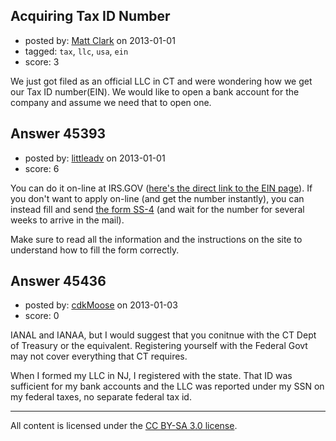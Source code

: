 ## Acquiring Tax ID Number

- posted by: [Matt Clark](https://stackexchange.com/users/-1/21590-matt-clark) on 2013-01-01
- tagged: `tax`, `llc`, `usa`, `ein`
- score: 3

We just got filed as an official LLC in CT and were wondering how we get our Tax ID number(EIN). We would like to open a bank account for the company and assume we need that to open one.


## Answer 45393

- posted by: [littleadv](https://stackexchange.com/users/-1/13808-littleadv) on 2013-01-01
- score: 6

<p>You can do it on-line at IRS.GOV (<a href="http://www.irs.gov/Businesses/Small-Businesses-&amp;-Self-Employed/Employer-ID-Numbers-%28EINs%29-">here's the direct link to the EIN page</a>). If you don't want to apply on-line (and get the number instantly), you can instead fill and send <a href="http://www.irs.gov/uac/Form-SS-4,-Application-for-Employer-Identification-Number-%28EIN%29">the form SS-4</a> (and wait for the number for several weeks to arrive in the mail).</p>

<p>Make sure to read all the information and the instructions on the site to understand how to fill the form correctly.</p>



## Answer 45436

- posted by: [cdkMoose](https://stackexchange.com/users/-1/12756-cdkmoose) on 2013-01-03
- score: 0

IANAL and IANAA, but I would suggest that you conitnue with the CT Dept of Treasury or the equivalent.  Registering yourself with the Federal Govt may not cover everything that CT requires.

When I formed my LLC in NJ, I registered with the state.  That ID was sufficient for my bank accounts and the LLC was reported under my SSN on my federal taxes, no separate federal tax id.



---

All content is licensed under the [CC BY-SA 3.0 license](https://creativecommons.org/licenses/by-sa/3.0/).
